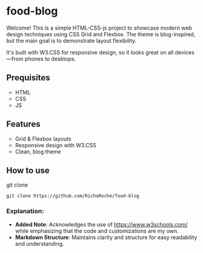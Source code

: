 # food-blog

Welcome! This is a simple HTML-CSS-js project to showcase modern web design techniques using CSS Grid and Flexbox. The theme is blog-inspired, but the main goal is to demonstrate layout flexibility.

It's built with W3.CSS for responsive design, so it looks great on all devices—from phones to desktops.

## Prequisites
<ul>
   <li style="list-style-type: circle;">HTML</li>
   <li style="list-style-type: circle;">CSS</li>
   <li style="list-style-type: circle;">JS</li>
</ul>

## Features
<ul>
  <li style="list-style-type: circle;">Grid & Flexbox layouts</li>
  <li style="list-style-type: circle;">Responsive design with W3.CSS</li>
  <li style="list-style-type: circle;">Clean, blog theme</li>
</ul>

## How to use
git clone <repo-url>
 <pre><code class="language-bash">git clone https://github.com/RichaRoche/food-blog</code></pre>

 ### Explanation:
- **Added Note**: Acknowledges the use of https://www.w3schools.com/ while emphasizing that the code and customizations are my own.
- **Markdown Structure**: Maintains clarity and structure for easy readability and understanding.
